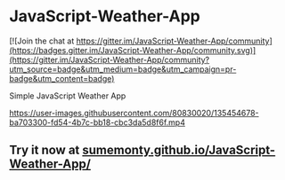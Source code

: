 # JavaScript-Weather-App

[![Join the chat at https://gitter.im/JavaScript-Weather-App/community](https://badges.gitter.im/JavaScript-Weather-App/community.svg)](https://gitter.im/JavaScript-Weather-App/community?utm_source=badge&utm_medium=badge&utm_campaign=pr-badge&utm_content=badge)

 Simple JavaScript Weather App

https://user-images.githubusercontent.com/80830020/135454678-ba703300-fd54-4b7c-bb18-cbc3da5d8f6f.mp4

## Try it now at [sumemonty.github.io/JavaScript-Weather-App/](https://sumemonty.github.io/JavaScript-Weather-App/)

<!-- ![JavaScript-Weather-App](https://user-images.githubusercontent.com/80830020/135455243-ce21b98f-f7c4-48b2-943e-c77dff2cc9f1.gif) -->
